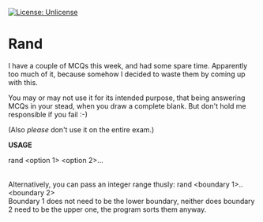 [![License: Unlicense](https://img.shields.io/badge/license-Unlicense-blue.svg)](http://unlicense.org/)

 # Rand

I have a couple of MCQs this week, and had some spare time. Apparently too much of it, because somehow I decided to waste them by coming up with this.

You may or may not use it for its intended purpose, that being answering MCQs in your stead, when you draw a complete blank. But don't hold me responsible 
if you fail :-)

(Also *please* don't use it on the entire exam.)

**USAGE**

rand <option 1> <option 2>... <option n>

Alternatively, you can pass an integer range thusly: rand <boundary 1>..<boundary 2>  
Boundary 1 does not need to be the lower boundary, neither does boundary 2 need to be the upper one, the program sorts them anyway.
